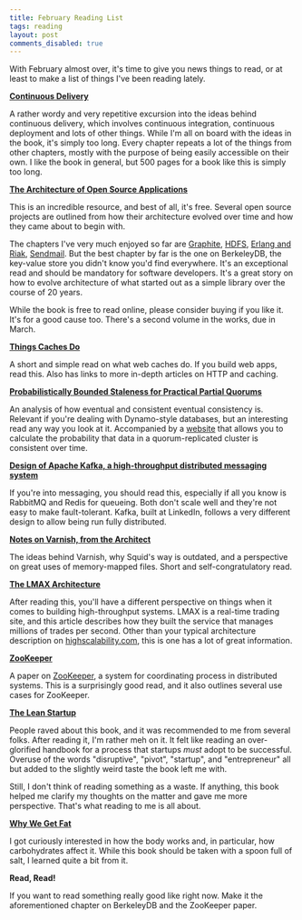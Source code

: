 ```yaml
---
title: February Reading List
tags: reading
layout: post
comments_disabled: true
---
```

With February almost over, it's time to give you news things to read, or at
least to make a list of things I've been reading lately.

[**Continuous Delivery**](http://amzn.to/yB6NUE)

A rather wordy and very repetitive excursion into the ideas behind continuous
delivery, which involves continuous integration, continuous deployment and lots
of other things. While I'm all on board with the ideas in the book, it's simply
too long. Every chapter repeats a lot of the things from other chapters, mostly
with the purpose of being easily accessible on their own. I like the book in
general, but 500 pages for a book like this is simply too long.

[**The Architecture of Open Source Applications**](http://www.aosabook.org/en/index.html)

This is an incredible resource, and best of all, it's free. Several open source
projects are outlined from how their architecture evolved over time and how they
came about to begin with.

The chapters I've very much enjoyed so far are
[Graphite](http://www.aosabook.org/en/graphite.html),
[HDFS](http://www.aosabook.org/en/hdfs.html), [Erlang and
Riak](http://www.aosabook.org/en/riak.html),
[Sendmail](http://www.aosabook.org/en/sendmail.html). But the best chapter by
far is the one on BerkeleyDB, the key-value store you didn't know you'd find
everywhere. It's an exceptional read and should be mandatory for software
developers. It's a great story on how to evolve architecture of what started out
as a simple library over the course of 20 years.

While the book is free to read online, please consider buying if you like it.
It's for a good cause too. There's a second volume in the works, due in March.

[**Things Caches Do**](http://tomayko.com/writings/things-caches-do)

A short and simple read on what web caches do. If you build web apps, read this.
Also has links to more in-depth articles on HTTP and caching.

[**Probabilistically Bounded Staleness for Practical Partial Quorums**](http://www.eecs.berkeley.edu/Pubs/TechRpts/2012/EECS-2012-4.html)

An analysis of how eventual and consistent eventual consistency is. Relevant if
you're dealing with Dynamo-style databases, but an interesting read any way you
look at it. Accompanied by a
[website](http://www.eecs.berkeley.edu/~pbailis/projects/pbs/) that allows you
to calculate the probability that data in a quorum-replicated cluster is
consistent over time.

[**Design of Apache Kafka, a high-throughput distributed messaging system**](http://incubator.apache.org/kafka/design.html)

If you're into messaging, you should read this, especially if all you know is
RabbitMQ and Redis for queueing. Both don't scale well and they're not easy to
make fault-tolerant. Kafka, built at LinkedIn, follows a very different design
to allow being run fully distributed.

[**Notes on Varnish, from the Architect**](https://www.varnish-cache.org/trac/wiki/ArchitectNotes)

The ideas behind Varnish, why Squid's way is outdated, and a perspective on
great uses of memory-mapped files. Short and self-congratulatory read.

[**The LMAX Architecture**](http://martinfowler.com/articles/lmax.html)

After reading this, you'll have a different perspective on things when it comes
to building high-throughput systems. LMAX is a real-time trading site, and this
article describes how they built the service that manages millions of trades per
second. Other than your typical architecture description on
[highscalability.com](http://highscalability.com/), this is one has a lot of
great information.

[**ZooKeeper**](http://www.usenix.org/events/usenix10/tech/full_papers/Hunt.pdf)

A paper on [ZooKeeper](http://zookeeper.apache.org/), a system for coordinating process in distributed systems.
This is a surprisingly good read, and it also outlines several use cases for
ZooKeeper.

[**The Lean Startup**](http://amzn.to/AAApeq)

People raved about this book, and it was recommended to me from several folks.
After reading it, I'm rather meh on it. It felt like reading an over-glorified
handbook for a process that startups _must_ adopt to be successful. Overuse of
the words "disruptive", "pivot", "startup", and "entrepreneur" all but added to
the slightly weird taste the book left me with.

Still, I don't think of reading something as a waste. If anything, this book
helped me clarify my thoughts on the matter and gave me more perspective. That's
what reading to me is all about.

[**Why We Get Fat**](http://amzn.to/wlJQUw)

I got curiously interested in how the body works and, in particular, how
carbohydrates affect it. While this book should be taken with a spoon full of
salt, I learned quite a bit from it.

**Read, Read!**

If you want to read something really good like right now. Make it the
aforementioned chapter on BerkeleyDB and the ZooKeeper paper.
